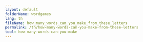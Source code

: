 ```yaml
---
layout: default
folderName: wordgames
lang: th
fileName: how_many_words_can_you_make_from_these_letters
permalink: /th/how-many-words-can-you-make-from-these-letters
tool: how-many-words-can-you-make
---
```

